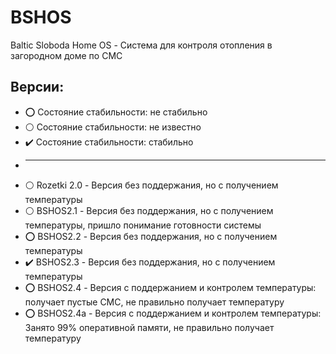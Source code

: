 # BSHOS
Baltic Sloboda Home OS - Система для контроля отопления в загородном доме по СМС
## Версии:
- :o: Состояние стабильности: не стабильно
- :white_circle: Состояние стабильности: не известно
- :heavy_check_mark: Состояние стабильности: стабильно
- _____
- :white_circle: Rozetki 2.0 - Версия без поддержания, но с получением температуры 
- :white_circle: BSHOS2.1 - Версия без поддержания, но с получением температуры, пришло понимание готовности системы
- :o: BSHOS2.2 - Версия без поддержания, но с получением температуры
- :heavy_check_mark: BSHOS2.3 - Версия без поддержания, но с получением температуры
- :o: BSHOS2.4 - Версия с поддержанием и контролем температуры: получает пустые СМС, не правильно получает температуру
- :o: BSHOS2.4a - Версия с поддержанием и контролем температуры: Занято 99% оперативной памяти, не правильно получает температуру
